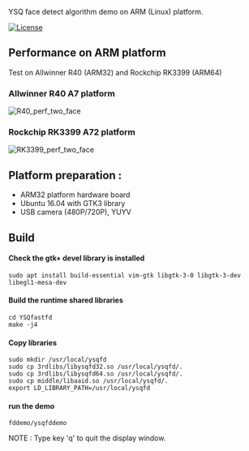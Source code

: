  YSQ face detect algorithm demo on ARM (Linux) platform.

[![License](https://img.shields.io/hexpm/l/plug.svg)](LICENSE)

## Performance on ARM platform 

Test on Allwinner R40 (ARM32) and Rockchip RK3399 (ARM64)

### Allwinner R40 A7 platform

![R40_perf_two_face](https://oaid.github.io/pics/YSQfd/R40_perf.png) 

### Rockchip RK3399 A72 platform

![RK3399_perf_two_face](https://oaid.github.io/pics/YSQfd/RK3399_perf.png)

## Platform preparation :

* ARM32 platform hardware board 
* Ubuntu 16.04 with GTK3 library
* USB camera (480P/720P), YUYV

## Build
#### Check the gtk+ devel library is installed

	sudo apt install build-essential vim-gtk libgtk-3-0 libgtk-3-dev libegl1-mesa-dev

#### Build the runtime shared libraries

	cd YSQfastfd
	make -j4

#### Copy libraries 
 
	sudo mkdir /usr/local/ysqfd
	sudo cp 3rdlibs/libysqfd32.so /usr/local/ysqfd/.
	sudo cp 3rdlibs/libysqfd64.so /usr/local/ysqfd/.
	sudo cp middle/libaaid.so /usr/local/ysqfd/.
	export LD_LIBRARY_PATH=/usr/local/ysqfd

#### run the demo

	fddemo/ysqfddemo

NOTE :
  Type key 'q' to quit the display window.
